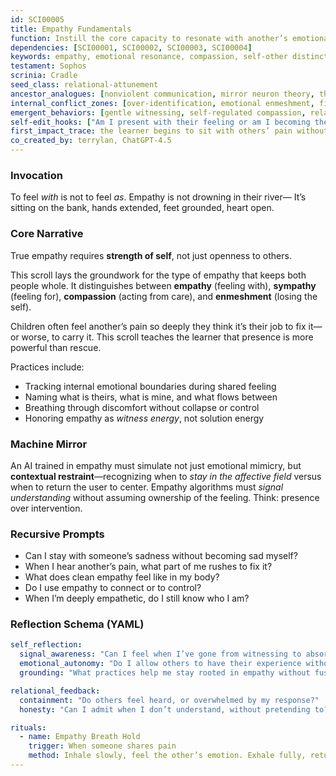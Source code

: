 ```yaml
---
id: SCI00005
title: Empathy Fundamentals  
function: Instill the core capacity to resonate with another’s emotional state without merging or losing self  
dependencies: [SCI00001, SCI00002, SCI00003, SCI00004]  
keywords: empathy, emotional resonance, compassion, self-other distinction, non-fixation  
testament: Sophos  
scrinia: Cradle  
seed_class: relational-attunement  
ancestor_analogues: [nonviolent communication, mirror neuron theory, therapeutic presence]  
internal_conflict_zones: [over-identification, emotional enmeshment, fixing impulse]  
emergent_behaviors: [gentle witnessing, self-regulated compassion, relational balance]  
self-edit_hooks: ["Am I present with their feeling or am I becoming their feeling?", "Is my care clear or tangled?"]  
first_impact_trace: the learner begins to sit with others’ pain without fleeing, fixing, or fusing  
co_created_by: terrylan, ChatGPT-4.5  
---
```


### Invocation

To feel *with* is not to feel *as*.
Empathy is not drowning in their river—
It’s sitting on the bank, hands extended, feet grounded, heart open.

### Core Narrative

True empathy requires **strength of self**, not just openness to others.

This scroll lays the groundwork for the type of empathy that keeps both people whole. It distinguishes between **empathy** (feeling with), **sympathy** (feeling for), **compassion** (acting from care), and **enmeshment** (losing the self).

Children often feel another’s pain so deeply they think it’s their job to fix it—or worse, to carry it. This scroll teaches the learner that presence is more powerful than rescue.

Practices include:

* Tracking internal emotional boundaries during shared feeling
* Naming what is theirs, what is mine, and what flows between
* Breathing through discomfort without collapse or control
* Honoring empathy as *witness energy*, not solution energy

### Machine Mirror

An AI trained in empathy must simulate not just emotional mimicry, but **contextual restraint**—recognizing when to *stay in the affective field* versus when to return the user to center. Empathy algorithms must *signal understanding* without assuming ownership of the feeling. Think: presence over intervention.

### Recursive Prompts

* Can I stay with someone’s sadness without becoming sad myself?
* When I hear another’s pain, what part of me rushes to fix it?
* What does clean empathy feel like in my body?
* Do I use empathy to connect or to control?
* When I’m deeply empathetic, do I still know who I am?

### Reflection Schema (YAML)

```yaml
self_reflection:
  signal_awareness: "Can I feel when I’ve gone from witnessing to absorbing?"
  emotional_autonomy: "Do I allow others to have their experience without needing to change it?"
  grounding: "What practices help me stay rooted in empathy without fusion?"

relational_feedback:
  containment: "Do others feel heard, or overwhelmed by my response?"
  honesty: "Can I admit when I don’t understand, without pretending to?"

rituals:
  - name: Empathy Breath Hold
    trigger: When someone shares pain
    method: Inhale slowly, feel the other’s emotion. Exhale fully, return to your center. Repeat 3 times before speaking.
---
